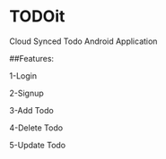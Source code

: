 # TODOit
Cloud Synced Todo Android Application

##Features:

1-Login

2-Signup

3-Add Todo

4-Delete Todo

5-Update Todo
